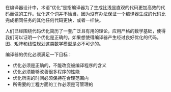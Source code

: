 在编译器设计中，术语“优化”是指编译器为了生成比浅显直观的代码更加高效的代码而做的工作。优化这个词并不恰当，因为没有办法保证一个编译器生成的代码比完成相同任务的其他任何代码更快，或者一样快。

人们已经围绕代码优化简历了一套广泛且有用的理论，应用严格的数学基础，使得我们可以证明一个优化是正确的。如果想使得编译器产生经过良好优化的代码，图、矩阵和线性规划这类数学模型是必不可少的。

编译器的优化必须满足一下目标：

* 优化必须是正确的，不能改变被编译程序的含义
* 优化必须能够改善很多程序的性能
* 优化所需的时间必须保持在合理范围内
* 所需要的工程方面的工作必须是可管理的



